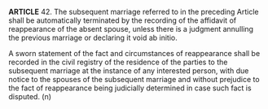 **ARTICLE** 42. The subsequent marriage referred to in the preceding Article shall be automatically terminated by the recording of the affidavit of reappearance of the absent spouse, unless there is a judgment annulling the previous marriage or declaring it void ab initio.

A sworn statement of the fact and circumstances of reappearance shall be recorded in the civil registry of the residence of the parties to the subsequent marriage at the instance of any interested person, with due notice to the spouses of the subsequent marriage and without prejudice to the fact of reappearance being judicially determined in case such fact is disputed. (n)